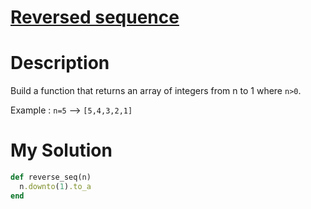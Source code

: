 # [Reversed sequence](https://www.codewars.com/kata/5a00e05cc374cb34d100000d)

# Description
Build a function that returns an array of integers from n to 1 where <code>n>0</code>.

Example : <code>n=5</code> --> <code>[5,4,3,2,1]</code>

# My Solution
```ruby
def reverse_seq(n)
  n.downto(1).to_a
end
```

